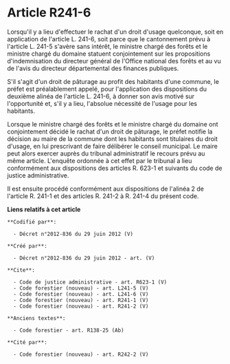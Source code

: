 # Article R241-6

Lorsqu'il y a lieu d'effectuer le rachat d'un droit d'usage quelconque, soit en application de l'article L. 241-6, soit parce
que le cantonnement prévu à l'article L. 241-5 s'avère sans intérêt, le ministre chargé des forêts et le ministre chargé du
domaine statuent conjointement sur les propositions d'indemnisation du directeur général de l'Office national des forêts et
au vu de l'avis du directeur départemental des finances publiques.

S'il s'agit d'un droit de pâturage au profit des habitants d'une commune, le préfet est préalablement appelé, pour
l'application des dispositions du deuxième alinéa de l'article L. 241-6, à donner son avis motivé sur l'opportunité et, s'il
y a lieu, l'absolue nécessité de l'usage pour les habitants.

Lorsque le ministre chargé des forêts et le ministre chargé du domaine ont conjointement décidé le rachat d'un droit de
pâturage, le préfet notifie la décision au maire de la commune dont les habitants sont titulaires du droit d'usage, en lui
prescrivant de faire délibérer le conseil municipal. Le maire peut alors exercer auprès du tribunal administratif le recours
prévu au même article. L'enquête ordonnée à cet effet par le tribunal a lieu conformément aux dispositions des articles R.
623-1 et suivants du code de justice administrative.

Il est ensuite procédé conformément aux dispositions de l'alinéa 2 de l'article R. 241-1 et des articles R. 241-2 à R. 241-4
du présent code.

**Liens relatifs à cet article**

	**Codifié par**:

	  - Décret n°2012-836 du 29 juin 2012 (V)

	**Créé par**:

	  - Décret n°2012-836 du 29 juin 2012 - art. (V)

	**Cite**:

	  - Code de justice administrative - art. R623-1 (V)
	  - Code forestier (nouveau) - art. L241-5 (V)
	  - Code forestier (nouveau) - art. L241-6 (V)
	  - Code forestier (nouveau) - art. R241-1 (V)
	  - Code forestier (nouveau) - art. R241-2 (V)

	**Anciens textes**:

	  - Code forestier - art. R138-25 (Ab)

	**Cité par**:

	  - Code forestier (nouveau) - art. R242-2 (V)
